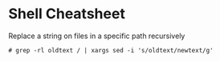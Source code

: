 # Shell Cheatsheet

Replace a string on files in a specific path recursively

```
# grep -rl oldtext / | xargs sed -i 's/oldtext/newtext/g'
```
